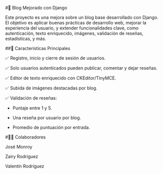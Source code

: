 #📝 Blog Mejorado con Django

Este proyecto es una mejora sobre un blog base desarrollado con Django. El objetivo es aplicar buenas prácticas de desarrollo web, mejorar la experiencia del usuario, y extender funcionalidades clave, como autenticación, texto enriquecido, imágenes, validación de reseñas, estadísticas, y más.

##🚀 Características Principales

✅ Registro, inicio y cierre de sesión de usuarios.

✅ Solo usuarios autenticados pueden publicar, comentar y dejar reseñas.

✅ Editor de texto enriquecido con CKEditor/TinyMCE.

✅ Subida de imágenes destacadas por blog.

✅ Validación de reseñas:

- Puntaje entre 1 y 5.

- Una reseña por usuario por blog.

 - Promedio de puntuación por entrada.

#👨‍💻 Colaboradores

José Monroy

Zairy Rodríguez

Valentín Rodríguez
